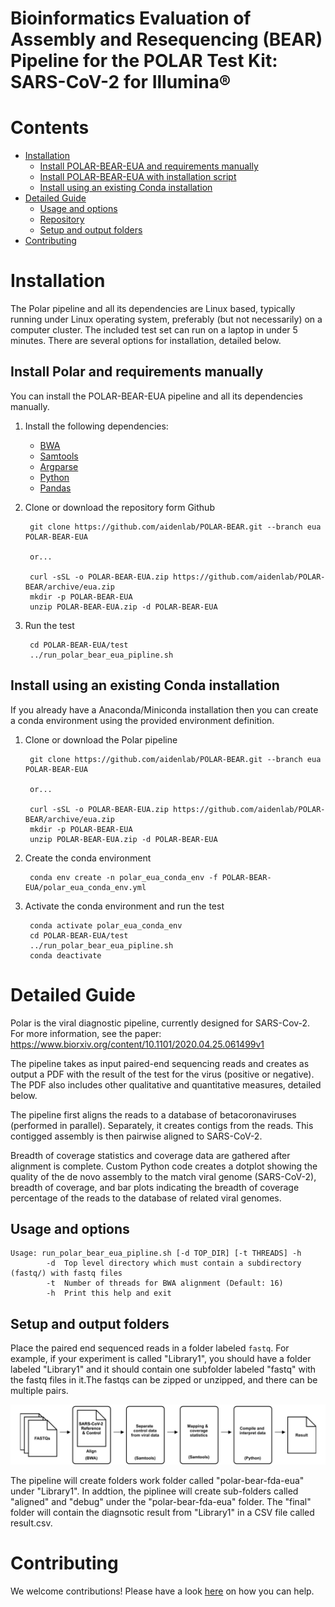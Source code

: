 # Bioinformatics Evaluation of Assembly and Resequencing (BEAR) Pipeline for the POLAR Test Kit: SARS-CoV-2 for Illumina®

# Contents
* [Installation](#installation)
   * [Install POLAR-BEAR-EUA and requirements manually](#install-polar-and-requirements-manually)
   * [Install POLAR-BEAR-EUA with installation script](#install-polar-with-installation-script)
   * [Install using an existing Conda installation](#install-using-an-existing-conda-installation)
* [Detailed Guide](#detailed-guide)
   * [Usage and options](#usage-and-options)
   * [Repository](#repository)
   * [Setup and output folders](#setup-and-output-folders)
* [Contributing](#contributing)

# Installation

The Polar pipeline and all its dependencies are Linux based, typically running under Linux
operating system, preferably (but not necessarily) on a computer cluster. The included test
set can run on a laptop in under 5 minutes. There are several options for installation, detailed below.


## Install Polar and requirements manually

You can install the POLAR-BEAR-EUA pipeline and all its dependencies manually.

1. Install the following dependencies:

    * [BWA](https://github.com/lh3/bwa)
    * [Samtools](http://www.htslib.org/download)
    * [Argparse](https://pypi.org/project/argparse/)
    * [Python](https://www.python.org/downloads/)
    * [Pandas](https://github.com/pandas-dev/pandas)

2. Clone or download the repository form Github

        git clone https://github.com/aidenlab/POLAR-BEAR.git --branch eua POLAR-BEAR-EUA

        or...

        curl -sSL -o POLAR-BEAR-EUA.zip https://github.com/aidenlab/POLAR-BEAR/archive/eua.zip
        mkdir -p POLAR-BEAR-EUA
        unzip POLAR-BEAR-EUA.zip -d POLAR-BEAR-EUA

3. Run the test

        cd POLAR-BEAR-EUA/test
        ../run_polar_bear_eua_pipline.sh

## Install using an existing Conda installation
If you already have a Anaconda/Miniconda installation then you can create a conda environment using the provided environment definition.

1. Clone or download the Polar pipeline

        git clone https://github.com/aidenlab/POLAR-BEAR.git --branch eua POLAR-BEAR-EUA

        or...

        curl -sSL -o POLAR-BEAR-EUA.zip https://github.com/aidenlab/POLAR-BEAR/archive/eua.zip
        mkdir -p POLAR-BEAR-EUA
        unzip POLAR-BEAR-EUA.zip -d POLAR-BEAR-EUA

2. Create the conda environment

        conda env create -n polar_eua_conda_env -f POLAR-BEAR-EUA/polar_eua_conda_env.yml

3. Activate the conda environment and run the test

        conda activate polar_eua_conda_env    
        cd POLAR-BEAR-EUA/test
        ../run_polar_bear_eua_pipline.sh
        conda deactivate


# Detailed Guide
Polar is the viral diagnostic pipeline, currently designed for SARS-Cov-2. For more information, see the paper: https://www.biorxiv.org/content/10.1101/2020.04.25.061499v1

The pipeline takes as input paired-end sequencing reads and creates as output a PDF with the result of the test for the virus (positive or negative). The PDF also includes other qualitative and quantitative measures, detailed below.

The pipeline first aligns the reads to a database of betacoronaviruses (performed in parallel). Separately, it creates contigs from the reads. This contigged assembly is then pairwise aligned to SARS-CoV-2.

Breadth of coverage statistics and coverage data are gathered after alignment is complete. Custom Python code creates a dotplot showing the quality of the de novo assembly to the match viral genome (SARS-CoV-2), breadth of coverage, and bar plots indicating the breadth of coverage percentage of the reads to the database of related viral genomes.

## Usage and options

    Usage: run_polar_bear_eua_pipline.sh [-d TOP_DIR] [-t THREADS] -h
            -d  Top level directory which must contain a subdirectory (fastq/) with fastq files
            -t  Number of threads for BWA alignment (Default: 16)
            -h  Print this help and exit

## Setup and output folders

Place the paired end sequenced reads in a folder labeled `fastq`.
For example, if your experiment is called "Library1", you should have
a folder labeled "Library1" and it should contain one subfolder labeled
"fastq" with the fastq files in it.The fastqs can be zipped or unzipped, and there can be multiple pairs.

![Pipline image](assets/polar_bear_eua_pipeline_overview.png)

The pipeline will create folders work folder called "polar-bear-fda-eua" under "Library1". In addtion, the piplinee will create sub-folders called "aligned" and "debug" under the "polar-bear-fda-eua" folder. The "final" folder will contain the diagnsotic result from "Library1" in a CSV file called result.csv.

# Contributing

We welcome contributions! Please have a look [here](CONTRIBUTING.md) on how you can help.
